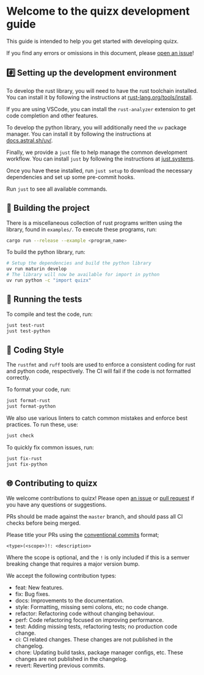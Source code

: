 # Welcome to the quizx development guide <!-- omit in toc -->

This guide is intended to help you get started with developing quizx.

If you find any errors or omissions in this document, please [open an issue](https://github.com/zxlang/quizx/issues/new)!

## #️⃣ Setting up the development environment

To develop the rust library, you will need to have the rust toolchain installed. You can install it by following the instructions at [rust-lang.org/tools/install](https://www.rust-lang.org/tools/install).

If you are using VSCode, you can install the `rust-analyzer` extension to get code completion and other features.

To develop the python library, you will additionally need the `uv` package manager. You can install it by following the instructions at [docs.astral.sh/uv/](https://docs.astral.sh/uv/).

Finally, we provide a `just` file to help manage the common development workflow. You can install `just` by following the instructions at [just.systems](https://just.systems/).

Once you have these installed, run `just setup` to download the necessary dependencies and set up some pre-commit hooks.

Run `just` to see all available commands.

## 🚀 Building the project

There is a miscellaneous collection of rust programs written using the library,
found in `examples/`. To execute these programs, run:

```bash
cargo run --release --example <program_name>
```

To build the python library, run:

```bash
# Setup the dependencies and build the python library
uv run maturin develop
# The library will now be available for import in python
uv run python -c "import quizx"
```

## 🏃 Running the tests

To compile and test the code, run:

```bash
just test-rust
just test-python
```

## 💅 Coding Style

The `rustfmt` and `ruff` tools are used to enforce a consistent coding for rust
and python code, respectively. The CI will fail if the code is not formatted
correctly.

To format your code, run:

```bash
just format-rust
just format-python
```

We also use various linters to catch common mistakes and enforce best practices. To run these, use:

```bash
just check
```

To quickly fix common issues, run:

```bash
just fix-rust
just fix-python
```

## 🌐 Contributing to quizx

We welcome contributions to quizx! Please open [an issue](https://github.com/CQCL/hugr/issues/new) or [pull request](https://github.com/CQCL/hugr/compare) if you have any questions or suggestions.

PRs should be made against the `master` branch, and should pass all CI checks before being merged.

Please title your PRs using the [conventional commits](https://www.conventionalcommits.org/en/v1.0.0/) format;
```
<type>(<scope>)!: <description>
```
Where the scope is optional, and the `!` is only included if this is a semver breaking change that requires a major version bump.

We accept the following contribution types:

- feat: New features.
- fix: Bug fixes.
- docs: Improvements to the documentation.
- style: Formatting, missing semi colons, etc; no code change.
- refactor: Refactoring code without changing behaviour.
- perf: Code refactoring focused on improving performance.
- test: Adding missing tests, refactoring tests; no production code change.
- ci: CI related changes. These changes are not published in the changelog.
- chore: Updating build tasks, package manager configs, etc. These changes are not published in the changelog.
- revert: Reverting previous commits.
 